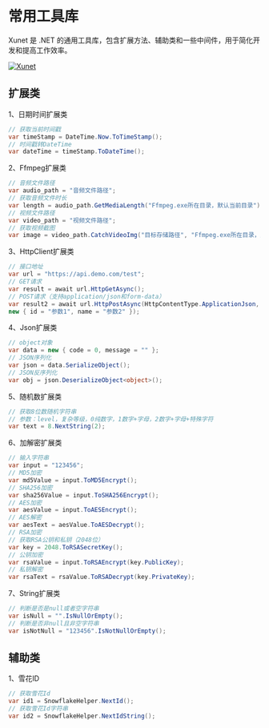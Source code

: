 # 常用工具库

Xunet 是 .NET 的通用工具库，包含扩展方法、辅助类和一些中间件，用于简化开发和提高工作效率。

[![Xunet](https://img.shields.io/nuget/v/Xunet.svg?style=flat-square)](https://www.nuget.org/packages/Xunet)

## 扩展类

1、日期时间扩展类

```c#
// 获取当前时间戳
var timeStamp = DateTime.Now.ToTimeStamp();
// 时间戳转DateTime
var dateTime = timeStamp.ToDateTime();
```

2、Ffmpeg扩展类

```c#
// 音频文件路径
var audio_path = "音频文件路径";
// 获取音频文件时长
var length = audio_path.GetMediaLength("Ffmpeg.exe所在目录，默认当前目录");
// 视频文件路径
var video_path = "视频文件路径";
// 获取视频截图
var image = video_path.CatchVideoImg("目标存储路径", "Ffmpeg.exe所在目录，默认当前目录");
```

3、HttpClient扩展类

```c#
// 接口地址
var url = "https://api.demo.com/test";
// GET请求
var result = await url.HttpGetAsync();
// POST请求（支持application/json和form-data）
var result2 = await url.HttpPostAsync(HttpContentType.ApplicationJson, 
new { id = "参数1", name = "参数2" });
```

4、Json扩展类

```c#
// object对象
var data = new { code = 0, message = "" };
// JSON序列化
var json = data.SerializeObject();
// JSON反序列化
var obj = json.DeserializeObject<object>();
```

5、随机数扩展类

```c#
// 获取8位数随机字符串
// 参数：level，复杂等级，0纯数字，1数字+字母，2数字+字母+特殊字符
var text = 8.NextString(2);
```

6、加解密扩展类

```c#
// 输入字符串
var input = "123456";
// MD5加密
var md5Value = input.ToMD5Encrypt();
// SHA256加密
var sha256Value = input.ToSHA256Encrypt();
// AES加密
var aesValue = input.ToAESEncrypt();
// AES解密
var aesText = aesValue.ToAESDecrypt();
// RSA加密
// 获取RSA公钥和私钥（2048位）
var key = 2048.ToRSASecretKey();
// 公钥加密
var rsaValue = input.ToRSAEncrypt(key.PublicKey);
// 私钥解密
var rsaText = rsaValue.ToRSADecrypt(key.PrivateKey);
```

7、String扩展类

```c#
// 判断是否是null或者空字符串
var isNull = "".IsNullOrEmpty();
// 判断是否非null且非空字符串
var isNotNull = "123456".IsNotNullOrEmpty();
```

## 辅助类

1、雪花ID

```c#
// 获取雪花Id
var id1 = SnowflakeHelper.NextId();
// 获取雪花Id字符串
var id2 = SnowflakeHelper.NextIdString();
```
